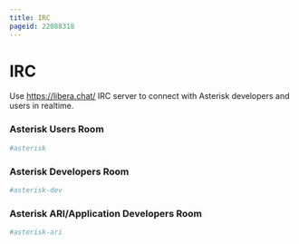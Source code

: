 ```yaml
---
title: IRC
pageid: 22088318
---
```


IRC
===

Use <https://libera.chat/> IRC server to connect with Asterisk developers and users in realtime.

### Asterisk Users Room

```bash title=" " linenums="1"
#asterisk 

```

### Asterisk Developers Room

```bash title=" " linenums="1"
#asterisk-dev 

```

### Asterisk ARI/Application Developers Room

```bash title=" " linenums="1"
#asterisk-ari

```
